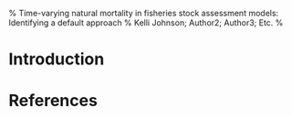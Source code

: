 % Time-varying natural mortality in fisheries stock assessment models: Identifying a default approach
% Kelli Johnson; Author2; Author3; Etc.
%

# Introduction

# References


